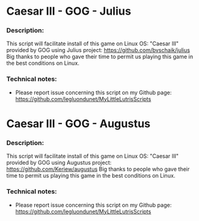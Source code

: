 # Caesar III - GOG - Julius

### Description:
This script will facilitate install of this game on Linux OS:
"Caesar III" provided by GOG using Julius project: https://github.com/bvschaik/julius
Big thanks to people who gave their time to permit us playing this game in the best conditions on Linux.

### Technical notes:
- Please report issue concerning this script on my Github page:
https://github.com/legluondunet/MyLittleLutrisScripts

# Caesar III - GOG - Augustus

### Description:
This script will facilitate install of this game on Linux OS:
"Caesar III" provided by GOG using Augustus project: https://github.com/Keriew/augustus
Big thanks to people who gave their time to permit us playing this game in the best conditions on Linux.

### Technical notes:
- Please report issue concerning this script on my Github page:
https://github.com/legluondunet/MyLittleLutrisScripts

